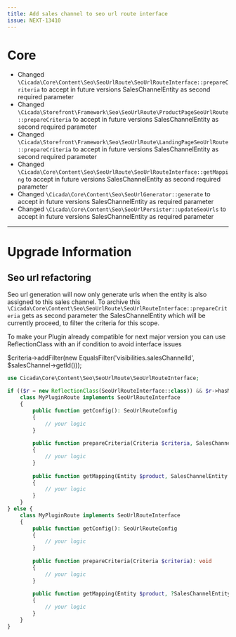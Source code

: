 ```yaml
---
title: Add sales channel to seo url route interface
issue: NEXT-13410
---
```

# Core
* Changed `\Cicada\Core\Content\Seo\SeoUrlRoute\SeoUrlRouteInterface::prepareCriteria` to accept in future versions SalesChannelEntity as second required parameter
* Changed `\Cicada\Storefront\Framework\Seo\SeoUrlRoute\ProductPageSeoUrlRoute::prepareCriteria` to accept in future versions SalesChannelEntity as second required parameter
* Changed `\Cicada\Storefront\Framework\Seo\SeoUrlRoute\LandingPageSeoUrlRoute::prepareCriteria` to accept in future versions SalesChannelEntity as second required parameter
* Changed `\Cicada\Core\Content\Seo\SeoUrlRoute\SeoUrlRouteInterface::getMapping` to accept in future versions SalesChannelEntity as second required parameter
* Changed `\Cicada\Core\Content\Seo\SeoUrlGenerator::generate` to accept in future versions SalesChannelEntity as required parameter
* Changed `\Cicada\Core\Content\Seo\SeoUrlPersister::updateSeoUrls` to accept in future versions SalesChannelEntity as required parameter

___
# Upgrade Information

## Seo url refactoring

Seo url generation will now only generate urls when the entity is also assigned to this sales channel.
To archive this `\Cicada\Core\Content\Seo\SeoUrlRoute\SeoUrlRouteInterface::prepareCriteria` gets as second parameter the SalesChannelEntity which will be currently proceed, to filter the criteria for this scope.

To make your Plugin already compatible for next major version you can use ReflectionClass with an if condition to avoid interface issues

$criteria->addFilter(new EqualsFilter('visibilities.salesChannelId', $salesChannel->getId()));

```php
use Cicada\Core\Content\Seo\SeoUrlRoute\SeoUrlRouteInterface;

if (($r = new ReflectionClass(SeoUrlRouteInterface::class)) && $r->hasMethod('prepareCriteria') && $r->getMethod('prepareCriteria')->getNumberOfRequiredParameters() === 2) {
    class MyPluginRoute implements SeoUrlRouteInterface
    {
        public function getConfig(): SeoUrlRouteConfig
        {
            // your logic
        }
    
        public function prepareCriteria(Criteria $criteria, SalesChannelEntity $salesChannel): void
        {
            // your logic
        }
        
        public function getMapping(Entity $product, SalesChannelEntity $salesChannel): SeoUrlMapping
        {
            // your logic
        }
    }
} else {
    class MyPluginRoute implements SeoUrlRouteInterface
    {
        public function getConfig(): SeoUrlRouteConfig
        {
            // your logic
        }
    
        public function prepareCriteria(Criteria $criteria): void
        {
            // your logic
        }
        
        public function getMapping(Entity $product, ?SalesChannelEntity $salesChannel): SeoUrlMapping
        {
            // your logic
        }
    }
}
```
